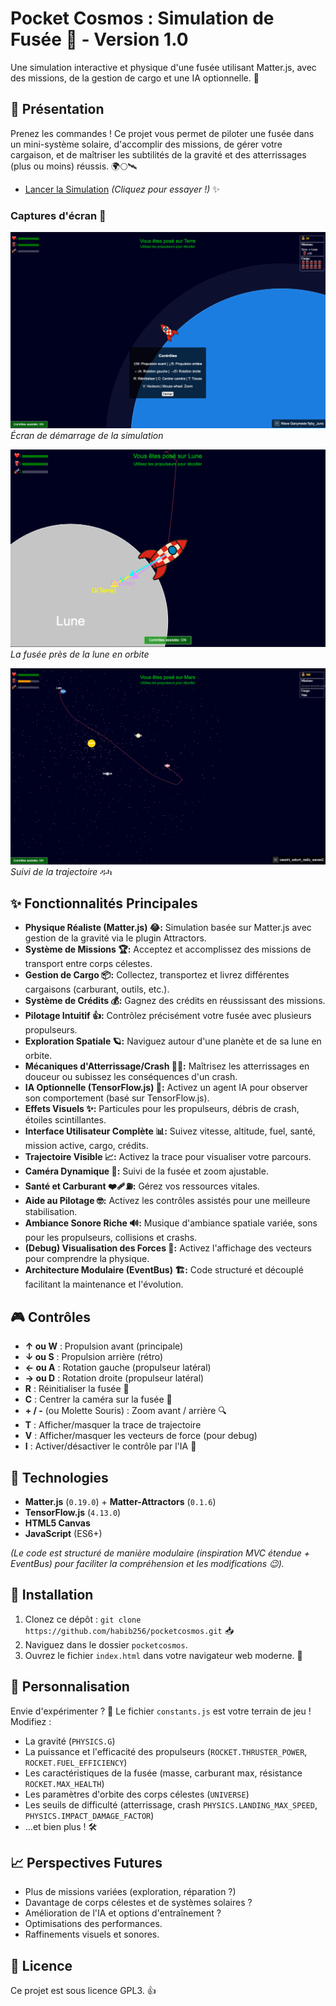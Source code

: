 # Pocket Cosmos : Simulation de Fusée 🚀 - Version 1.0

Une simulation interactive et physique d'une fusée utilisant Matter.js, avec des missions, de la gestion de cargo et une IA optionnelle. 🌌

## 🚀 Présentation

Prenez les commandes ! Ce projet vous permet de piloter une fusée dans un mini-système solaire, d'accomplir des missions, de gérer votre cargaison, et de maîtriser les subtilités de la gravité et des atterrissages (plus ou moins) réussis. 🌍🌕🛰️

- [Lancer la Simulation](https://habib256.github.io/pocketcosmos/index.html)
  _(Cliquez pour essayer !)_ ✨

### Captures d'écran 📸

![Écran de démarrage](assets/screenshots/Startup.png)
*Écran de démarrage de la simulation*

![Simulation lunaire](assets/screenshots/Lune.png)
*La fusée près de la lune en orbite*

![Trajectoire de la fusée](assets/screenshots/Trajectoire.png)
*Suivi de la trajectoire* ዱካ

## ✨ Fonctionnalités Principales

*   **Physique Réaliste (Matter.js) 😂:** Simulation basée sur Matter.js avec gestion de la gravité via le plugin Attractors.
*   **Système de Missions 🏆:** Acceptez et accomplissez des missions de transport entre corps célestes.
*   **Gestion de Cargo 📦:** Collectez, transportez et livrez différentes cargaisons (carburant, outils, etc.).
*   **Système de Crédits 💰:** Gagnez des crédits en réussissant des missions.
*   **Pilotage Intuitif 👍:** Contrôlez précisément votre fusée avec plusieurs propulseurs.
*   **Exploration Spatiale 🪐:** Naviguez autour d'une planète et de sa lune en orbite.
*   **Mécaniques d'Atterrissage/Crash 😬💥:** Maîtrisez les atterrissages en douceur ou subissez les conséquences d'un crash.
*   **IA Optionnelle (TensorFlow.js) 🤖:** Activez un agent IA pour observer son comportement (basé sur TensorFlow.js).
*   **Effets Visuels ✨:** Particules pour les propulseurs, débris de crash, étoiles scintillantes.
*   **Interface Utilisateur Complète 📊:** Suivez vitesse, altitude, fuel, santé, mission active, cargo, crédits.
*   **Trajectoire Visible 📈:** Activez la trace pour visualiser votre parcours.
*   **Caméra Dynamique 🎥:** Suivi de la fusée et zoom ajustable.
*   **Santé et Carburant ❤️‍🩹⛽:** Gérez vos ressources vitales.
*   **Aide au Pilotage 🤓:** Activez les contrôles assistés pour une meilleure stabilisation.
*   **Ambiance Sonore Riche 🔊:** Musique d'ambiance spatiale variée, sons pour les propulseurs, collisions et crashs.
*   **(Debug) Visualisation des Forces 🔬:** Activez l'affichage des vecteurs pour comprendre la physique.
*   **Architecture Modulaire (EventBus) 🏗️:** Code structuré et découplé facilitant la maintenance et l'évolution.

## 🎮 Contrôles

- **↑ ou W** : Propulsion avant (principale)
- **↓ ou S** : Propulsion arrière (rétro)
- **← ou A** : Rotation gauche (propulseur latéral)
- **→ ou D** : Rotation droite (propulseur latéral)
- **R** : Réinitialiser la fusée 🔄
- **C** : Centrer la caméra sur la fusée 🎯
- **+ / -** (ou Molette Souris) : Zoom avant / arrière 🔍
- **T** : Afficher/masquer la trace de trajectoire
- **V** : Afficher/masquer les vecteurs de force (pour debug)
- **I** : Activer/désactiver le contrôle par l'IA 🤖

## 🔧 Technologies

- **Matter.js** (`0.19.0`) + **Matter-Attractors** (`0.1.6`)
- **TensorFlow.js** (`4.13.0`)
- **HTML5 Canvas**
- **JavaScript** (ES6+)

_(Le code est structuré de manière modulaire (inspiration MVC étendue + EventBus) pour faciliter la compréhension et les modifications 😉)._

## 🚀 Installation

1.  Clonez ce dépôt : `git clone https://github.com/habib256/pocketcosmos.git` 📥
2.  Naviguez dans le dossier `pocketcosmos`.
3.  Ouvrez le fichier `index.html` dans votre navigateur web moderne. 🎉

## 📝 Personnalisation

Envie d'expérimenter ? 🧪 Le fichier `constants.js` est votre terrain de jeu ! Modifiez :

- La gravité (`PHYSICS.G`)
- La puissance et l'efficacité des propulseurs (`ROCKET.THRUSTER_POWER`, `ROCKET.FUEL_EFFICIENCY`)
- Les caractéristiques de la fusée (masse, carburant max, résistance `ROCKET.MAX_HEALTH`)
- Les paramètres d'orbite des corps célestes (`UNIVERSE`)
- Les seuils de difficulté (atterrissage, crash `PHYSICS.LANDING_MAX_SPEED`, `PHYSICS.IMPACT_DAMAGE_FACTOR`)
- ...et bien plus ! 🛠️

## 📈 Perspectives Futures

- Plus de missions variées (exploration, réparation ?)
- Davantage de corps célestes et de systèmes solaires ?
- Amélioration de l'IA et options d'entraînement ?
- Optimisations des performances.
- Raffinements visuels et sonores.

## 📜 Licence

Ce projet est sous licence GPL3. 👍 
